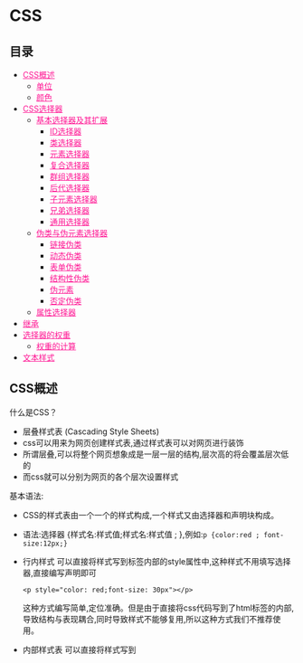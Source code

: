 # CSS


## 目录

* [CSS概述](#CSS概述)
  * [单位](#单位)
  * [颜色](#颜色)
* [CSS选择器](#CSS选择器)
  * [基本选择器及其扩展](#基本选择器及其扩展)
    * [ID选择器](#ID选择器)
    * [类选择器](#类选择器)
    * [元素选择器](#元素选择器)
    * [复合选择器](#复合选择器)
    * [群组选择器](#群组选择器)
    * [后代选择器](#后代选择器)
    * [子元素选择器](#子元素选择器)
    * [兄弟选择器](#兄弟选择器)
    * [通用选择器](#通用选择器)
  * [伪类与伪元素选择器](#伪类与伪元素选择器)
    * [链接伪类](#链接伪类)
    * [动态伪类](#动态伪类)
    * [表单伪类](#表单伪类)
    * [结构性伪类](#结构性伪类)
    * [伪元素](#伪元素)
    * [否定伪类](#否定伪类)
  * [属性选择器](#属性选择器)
* [继承](#继承)
* [选择器的权重](#选择器的权重)
  * [权重的计算](#权重的计算)
* [文本样式](#文本样式)


## CSS概述

什么是CSS？
 
* 层叠样式表 (Cascading Style Sheets)
* css可以用来为网页创建样式表,通过样式表可以对网页进行装饰
* 所谓层叠,可以将整个网页想象成是一层一层的结构,层次高的将会覆盖层次低的
* 而css就可以分别为网页的各个层次设置样式

基本语法:

* CSS的样式表由一个一个的样式构成,一个样式又由选择器和声明块构成。
* 语法:选择器 {样式名:样式值;样式名:样式值 ; },例如:`p {color:red ; font-size:12px;}`

* 行内样式
  可以直接将样式写到标签内部的style属性中,这种样式不用填写选择器,直接编写声明即可
  ```
  <p style="color: red;font-size: 30px"></p>
  ```
  这种方式编写简单,定位准确。但是由于直接将css代码写到了html标签的内部,导致结构与表现耦合,同时导致样式不能够复用,所以这种方式我们不推荐使用。
* 内部样式表
  可以直接将样式写到<style>标签中
  ```
  <style type="text/css">
  p{color:red; font-size: 30px;}
  </style>
  ```
  这样使css独立于html代码,而且可以同时为多个元素设置样式,这是我们使用的比较多的一种方式。
  但是这种方式,样式只能在一个页面中使用,不能在多个页面中重复使用。
* 外部样式表
  可以将所有的样式保存到一个外部的css文件中,然后通过<link>标签将样式表引入到文件中。
  ```
  <link rel="stylesheet" type="text/css" href="style.css">
  ```
  这种方式将样式表放入到了页面的外部,可以在多个页面中引入,同时浏览器加载文件时可以使用缓存,这是我们开发中使用的最多的方式。
  
### 单位

• px
  如果我们将一个图片放大的话,我们会发现一个图片是有一个一个的小色块构成的,这一个小色块就是一个像素,也就是1px,对于不同的显示器来说一个像素的大小是不同的。
• 百分比
  也可以使用一个百分数来表示一个大小,百分比是相对于父元素来说的,如果父元素使用的大小是16px,则100%就是16px,200%就是32px。
• em
  em和百分比类似,也是相对于父元素说的,1em就相当于100%,2em相当于200%,1.5em相当于150%。

### 颜色

• 在CSS中可以直接使用颜色的关键字来代表一种颜色。
• 17种颜色:aqua、black、blue、fuchsia、gray、green、 lime、maroon、navy、olive、orange、 purple、red、silver、teal、white、yellow。
• 还有147种svg颜色,这里就不一一列举了,但是明显即使这些颜色变成double,也不足以描绘我们世界中所有的颜色。

#### 十六进制颜色

* 用的最多的颜色是十六进制符号。一个颜色值,比如:#6600FF实际上包含了三组十六进制的数字。
* 上边的例子中66代表红色的浓度,00代表绿色的浓度,FF代表了蓝色的浓度。最后的颜色是由这些指定浓度的红绿蓝混合而成的。
* 如果每一组数中的两个数字都相同,就可以把十六进制的数字缩短为只有3个字符,如将#6600FF缩短为#60F。

#### RGB值
* 也可以使用计算机中常用的RGB值来表示颜色。可以使用0~255的数值,也可以使用0%~100%的百分比数。
  * RGB(100%,0%,0%)
  * RGB(0,255,0)
* 第一个数表示红色的浓度,第二个数表示绿色浓度,第三个数表示蓝色的浓度。

 RGBA
• RGBA表示一个颜色和RGB类似,只不过比RGB多了一个A(alpha)来表示透明度,透明度需要一个0-1的值。0表示完全透明,1表示完全不透明。
  * RGBA(255,100,5,0.5)


## CSS选择器

选择器(selector),会告诉浏览器:网页上的哪些元素需要设置什么样的样式。
比如:p这个选择器就表示选择页面中的所有的p元素,在选择器之后所设置的样式会应用到所有的p元素上。

### 基本选择器及其扩展

#### ID选择器

• ID选择器,可以根据元素的id属性值选取元素。
• 语法:`#id { }`
* 例子:
  ```
  <!DOCTYPE html>
  <html lang="en">
  <head>
      <meta charset="UTF-8">
      <title>Title</title>
      <style type="text/css">
          #box1 {
              border: 1px solid deeppink;
          }
      </style>
  </head>
  <body>
  
  <div id="box1">我是box1</div>
  <div id="box2">我是box2</div>
  
  </body>
  </html>
  ```

#### 类选择器

* 类选择器,可以根据元素的class属性值选取元素。
* 语法:`.className { }`
* 例如:
  ```
  <!DOCTYPE html>
  <html lang="en">
  <head>
      <meta charset="UTF-8">
      <title>Title</title>
      <style type="text/css">
          .all {
              border: 10px double deeppink;
          }
      </style>
  </head>
  <body>
  
  <h1 class="all">我是h1标签</h1>
  <div class="all">我是div标签</div>
  <p class="all">我是p标签</p>
  
  <a href="#" class="all">我是a标签</a>
  <span class="all">我是span标签</span>
  <img class="all" src="img/logo.png" alt="logo">
  
  </body>
  </html>
  ```

#### 元素选择器

* 元素选择器(标签选择器),可以根据标签的名字来从页面中选取指定的元素。
* 语法:`标签名 { }`
* 例如:
  ```
  <!DOCTYPE html>
  <html lang="en">
  <head>
      <meta charset="UTF-8">
      <title>Title</title>
      <style type="text/css">
          div {
              border: 1px solid deeppink;
          }
  
          span {
              border: 1px solid blue;
          }
      </style>
  </head>
  <body>
  
  <div class="c1">我是c1</div>
  <div class="c2">我是c2</div>
  
  <span class="c1">我是c1</span>
  <span class="c2">我是c2</span>
  
  </body>
  </html>
  ```

#### 复合选择器

* 复合选择器,可以同时使用多个选择器,这样可以选择同时满足多个选择器的元素。
* 语法:`选择器1选择器2{}` 
* 例如:
  ```
  <!DOCTYPE html>
  <html lang="en">
  <head>
      <meta charset="UTF-8">
      <title>Title</title>
      <style type="text/css">
          div.c1 {
              border: 1px solid deeppink;
          }
      </style>
  </head>
  <body>
  
  <div class="c1">我是c1</div>
  <div class="c2">我是c2</div>
  
  <span class="c1">我是c1</span>
  <span class="c2">我是c2</span>
  
  </body>
  </html>
  ```

#### 群组选择器

* 群组选择器,可以同时使用多个选择器,多个选择器将被同时应用指定的样式。
* 语法:`选择器1,选择器2,选择器3 { }`
* 例如:
  ```
  <!DOCTYPE html>
  <html lang="en">
  <head>
      <meta charset="UTF-8">
      <title>Title</title>
      <style type="text/css">
          .c1, .c2 {
              margin: 10px;
              border: 1px solid deeppink;
          }
      </style>
  </head>
  <body>
  
  <div class="c1">我是c1</div>
  <div class="c2">我是c2</div>
  
  <span class="c1">我是c1</span>
  <span class="c2">我是c2</span>
  
  </body>
  </html>
  ```

#### 后代选择器

标签之间的关系:
* 祖先元素:直接或间接包含后代元素的元素。
* 后代元素:直接或间接被祖先元素包含的元素。
* 父元素:直接包含子元素的元素。
* 子元素:直接被父元素包含的元素。
* 兄弟元素:拥有相同父元素的元素。

* 后代选择器可以根据标签的关系,为处在元素内部的代元素设置样式。
* 语法:`祖先元素 后代元素 后代元素 { }`
* 例如:
  ```
  <!DOCTYPE html>
  <html lang="en">
  <head>
      <meta charset="UTF-8">
      <title>Title</title>
      <style type="text/css">
          div span {
              border: 1px solid deeppink;
          }
      </style>
  </head>
  <body>
  
  <div class="all">我是div标签 <span>我是span标签</span></div>
  
  <span>我是span标签</span>
  
  </body>
  </html>
  ```

#### 子元素选择器

* 子元素选择器可以给另一个元素的子元素设置样式。
* 语法:`父元素 > 子元素{}`
* 例如:
  ```
  <!DOCTYPE html>
  <html lang="en">
  <head>
      <meta charset="UTF-8">
      <title>Title</title>
      <style type="text/css">
          div > span {
              border: 1px solid deeppink;
          }
      </style>
  </head>
  <body>
  
  <div class="all">
      我是div标签
      <span>我是span标签</span>
      <p><span>我是span标签</span></p>
  </div>
  
  <span>我是span标签</span>
  
  </body>
  </html>
  ```

其他子元素选择器
• `:first-child`:选择第一个子标签
• `:last-child`:选择最后一个子标签
• `:nth-child`:选择指定位置的子元素
• `:first-of-type`:选择指定类型的第一个子元素
• `:last-of-type`:选择指定类型的最后一个子元素
• `:nth-of-type`:选择指定类型指定位置的子元素

#### 兄弟选择器

• 除了根据祖先父子关系,还可以根据兄弟 关系查找元素。
• 语法:
  * `兄弟元素 + 兄弟元素{}` 查找后边一个兄弟元素 
  * `兄弟元素 ~ 兄弟元素{}` 查找后边所有的兄弟元素
* 例如:
  ```
  <!DOCTYPE html>
  <html lang="en">
  <head>
      <meta charset="UTF-8">
      <title>Title</title>
      <style type="text/css">
          div + span {
              border: 1px solid deeppink;
          }
  
          a ~ span {
              border: 1px solid blue;
          }
      </style>
  </head>
  <body>
  
  <div class="all">
      <a href="#">我是a标签</a>
      <span>我是span标签</span>
      <span>我是span标签</span>
      <span>我是span标签</span>
      <p><span>我是span标签</span></p>
  </div>
  
  <span>我是span标签</span>
  
  </body>
  </html>
  ```

### 伪类与伪元素选择器

有时候,你需要选择本身没有标签,但是仍然易于识别的网页部位,比如段落首行或鼠标滑过的连接。CSS为他们提供一些选择器:伪类和伪元素。
给链接定义样式:有四个伪类可以让你根据访问者与该链接的交互方式,将链接设置成4种不同的状态。

#### 链接伪类

* `a:link`:正常链接
* `a:visited`:访问过的链接(只能定义字体颜色)

#### 动态伪类

* `a:hover`:鼠标滑过的链接
* `a:active`:正在点击的链接
* 例如:
  ```
  <!DOCTYPE html>
  <html lang="en">
  <head>
      <meta charset="UTF-8">
      <title>Title</title>
      <style type="text/css">
          a {
              text-decoration: none;
          }
  
          a:link, div:link {
              color: deeppink;
          }
  
          a:visited, div:visited {
              color: blue;
          }
  
          a:hover, div:hover {
              color: pink;
          }
  
          a:active, div:active {
              color: red;
          }
      </style>
  </head>
  <body>
  <a href="#">点我点我点我</a>
  <div>我是div啦</div>
  </body>
  </html>
  ```

#### 表单伪类

* `:focus`:获取焦点
* `:enabled`:
* `:disabled`:
* `:checked`:
* 例如:
  ```
  <!DOCTYPE html>
  <html lang="en">
  <head>
  	<meta charset="UTF-8">
  	<title>Title</title>
  	<style type="text/css">
  
  		input:focus {
  			background: pink;
  		}
  
  		input:enabled {
  			background: blue;
  		}
  
  		input:disabled {
  			background: deeppink;
  		}
  
  		input:checked {
  			font-size: 80px;
  		}
  	</style>
  </head>
  <body>
  
  <label>输入框<input type="text"/></label>
  <label>不可点击<input type="text" disabled="disabled"/></label>
  <label>复选框<input type="checkbox"/></label>
  
  </body>
  </html>
  ```
  
#### 结构性伪类

* `:before`:指定元素前
* `:after`:指定元素后
* `:selection`:选中的元素
* 例如:
  ```
  <!DOCTYPE html>
  <html lang="en">
  <head>
      <meta charset="UTF-8">
      <title>Title</title>
      <style type="text/css">
          #wrap {
              font: 30px/100px serif;
              background-color: lightgrey;
          }
  
          #wrap::before {
              display: inline-block;
              width: 50px;
              height: 50px;
              content: "";
              background: pink;
          }
  
          #wrap::after {
              display: inline-block;
              width: 50px;
              height: 50px;
              content: "";
              background: deeppink;
          }
  
          #wrap::selection {
              background-color: lightgreen;
          }
      </style>
  </head>
  <body>
  <div id="wrap">中国 ABC DEF GHI abc def ghi</div>
  </body>
  </html>
  ```

#### 伪元素

* `:first-letter`:首字母
* `:first-line`:首行
  
#### 否定伪类

* 否定伪类可以帮助我们选择不是其他东西的某件东西。
* 语法:`:not(选择器){}`
* 例如:

### 属性选择器

* 属性选择器可以挑选带有特殊属性的标签。
* 语法:
  * [属性名]
  * [属性名="属性值"]
  * [属性名~="属性值"]
  * [属性名|="属性值"]
  * [属性名^="属性值"]
  * [属性名$="属性值"]
  * [属性名*="属性值"]
* 例如:
    ```
    <!DOCTYPE html>
    <html lang="en">
    <head>
        <meta charset="UTF-8">
        <title>Title</title>
        <style type="text/css">
            div[name*="abc"] {
                border: 1px solid pink;
                margin: 10px;
            }
        </style>
    </head>
    <body>
    <div id="wrap">
        <div name="abc-def">abc-def</div>
        <div name="abc">abc</div>
        <div name="abc_def">abc_def</div>
        <div name="abc_def">abc_def</div>
        <div name="abc_">abc_</div>
    </div>
    </body>
    </html>
    ```

#### 通用选择器

* 通用选择器,可以同时选中页面中的所有元素。
* 语法:`*{ }`
* 例子:
  ```
  <!DOCTYPE html>
  <html lang="en">
  <head>
      <meta charset="UTF-8">
      <title>Title</title>
      <style type="text/css">
          * {
              border: 1px solid pink;
              margin: 10px;
          }
      </style>
  </head>
  <body>
  
  <h1>我是h1标签</h1>
  <div>我是div标签</div>
  <p>我是p标签</p>
  
  <a href="#">我是a标签</a>
  <span>我是span标签</span>
  <img src="img/logo.png" alt="logo">
  
  </body>
  </html>
  ```
 

## 继承

* 就像父亲的财产会遗传给儿子一样,在CSS中祖先元素的样式同样也会被子元素继承。
* 继承是指应用在一个标签上的那些CSS样式会同时被应用到其内嵌标签上。
* 比如为父元素设置了字体颜色,子元素也会应用上相同的颜色。
* 当然并不是所有的样式都会被继承。


## 选择器的权重

在页面中使用CSS选择器选中元素时,经常都是一个元素同时被多个选择器选中。比如:`body h1` `h1`。
两个选择器都会选择h1元素,如果两个选择器设置的样式不一致那还好不会产生冲突,但是如果两个选择器设置的是同一个样式,这样h1到底要应用那个样式呢?
CSS中会默认使用权重较大的样式,权重又是如何计算的呢?

### 权重的计算

* 不同的选择器有不同的权重值:
  * 内联样式:权重是1000
  * id选择器:权重是100
  * 类、属性、伪类选择器:权重是10
  * 元素选择器:权重是1
  * 通配符:权重是0
* 计算权重需要将一个样式的全部选择器相加,比如上边的body h1的权重是20,h1的权重是10,所以第一个选择器设置的样式会优先显示。


## 文本样式

* 文字大小
  * font-size用来指定文字的大小。
* 字体
  * 通过font-family可以指定标签中文字使用的字体。
    例如:
    ```
    p {
        font-family: Arial;
    }
    ``` 
    上边这行代码指定了p标签中使用名为arial作为字体。
    > 一般来说只有用户计算机中安装了我们指定的字体时,它才会显示,否则这行代码是没有意义的。
  * 通过font-family可以同时指定多个字体。
    例如:
    ```
    p {
        font-family: Arial, Helvetica, sans-serif;
    }
    ```
    如上我实际上指定了三种字体,那么到底 使用的是哪个呢?浏览器会优先使用第一个,如果没有找到则使用第二个,以此类推。
    > 这里面sans-serif并不是指的具体某一个字体。而是一类字体。
  
  字体分类:
  * serif(衬线字体)
  * sans-serif(非衬线字体)
  * monospace(等宽字体)
  * cursive(草书字体)
  * fantasy(虚幻字体)
  > 以上这些分类都是一些大的分类,并没有涉及具体的类型,如果将字体指定为这些格式,浏览器会自己选择指定类型的字体。
* 斜体
* 粗体
* 小型大写字母
* 字体属性的简写
* 行间距
* 大写化
* 文本的修饰
* 字母间距
* 单词间距
* 对齐文本
* 首行缩进
